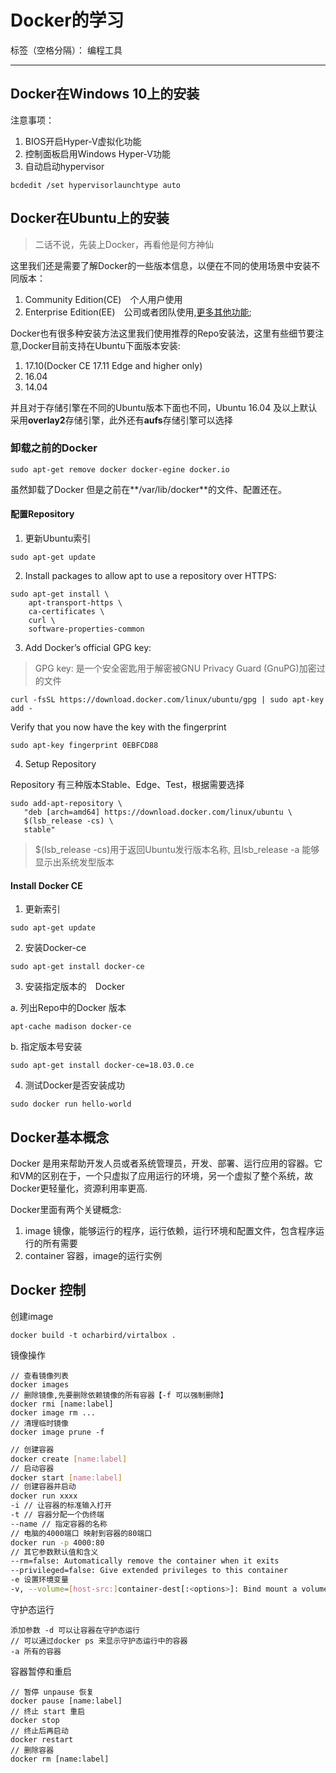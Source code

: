 # Docker的学习

标签（空格分隔）： 编程工具

---
## Docker在Windows 10上的安装

注意事项：
1. BIOS开启Hyper-V虚拟化功能
2. 控制面板启用Windows Hyper-V功能
3. 自动启动hypervisor
```
bcdedit /set hypervisorlaunchtype auto
```

## Docker在Ubuntu上的安装

>二话不说，先装上Docker，再看他是何方神仙

这里我们还是需要了解Docker的一些版本信息，以便在不同的使用场景中安装不同版本：
1. Community Edition(CE)　个人用户使用
2. Enterprise Edition(EE)　公司或者团队使用,[更多其他功能](https://docs.docker.com/install/overview/);

Docker也有很多种安装方法这里我们使用推荐的Repo安装法，这里有些细节要注意,Docker目前支持在Ubuntu下面版本安装:
1. 17.10(Docker CE 17.11 Edge and higher only)
2. 16.04
3. 14.04

并且对于存储引擎在不同的Ubuntu版本下面也不同，Ubuntu 16.04 及以上默认采用**overlay2**存储引擎，此外还有**aufs**存储引擎可以选择

### 卸载之前的Docker
```
sudo apt-get remove docker docker-egine docker.io
```
虽然卸载了Docker 但是之前在**/var/lib/docker**的文件、配置还在。

#### 配置Repository

1. 更新Ubuntu索引
```
sudo apt-get update
```
2. Install packages to allow apt to use a repository over HTTPS:
```
sudo apt-get install \
    apt-transport-https \
    ca-certificates \
    curl \
    software-properties-common
```
3. Add Docker’s official GPG key:

>GPG key: 是一个安全密匙用于解密被GNU Privacy Guard (GnuPG)加密过的文件

```
curl -fsSL https://download.docker.com/linux/ubuntu/gpg | sudo apt-key add -
```
Verify that you now have the key with the fingerprint
```
sudo apt-key fingerprint 0EBFCD88
```
4. Setup Repository

Repository 有三种版本Stable、Edge、Test，根据需要选择
```
sudo add-apt-repository \
   "deb [arch=amd64] https://download.docker.com/linux/ubuntu \
   $(lsb_release -cs) \
   stable"
```

>  $(lsb_release -cs)用于返回Ubuntu发行版本名称, 且lsb_release -a 能够显示出系统发型版本

#### Install Docker CE

1. 更新索引
```
sudo apt-get update
```

2. 安装Docker-ce
```
sudo apt-get install docker-ce
```
3. 安装指定版本的　Docker

a. 列出Repo中的Docker 版本
```
apt-cache madison docker-ce
```
b. 指定版本号安装
```
sudo apt-get install docker-ce=18.03.0.ce
```

4. 测试Docker是否安装成功

```
sudo docker run hello-world
```

## Docker基本概念

Docker 是用来帮助开发人员或者系统管理员，开发、部署、运行应用的容器。它和VM的区别在于，一个只虚拟了应用运行的环境，另一个虚拟了整个系统，故Docker更轻量化，资源利用率更高.

Docker里面有两个关键概念:
1. image 镜像，能够运行的程序，运行依赖，运行环境和配置文件，包含程序运行的所有需要
2. container 容器，image的运行实例


## Docker 控制
创建image
```
docker build -t ocharbird/virtalbox .
```

镜像操作
```
// 查看镜像列表
docker images
// 删除镜像,先要删除依赖镜像的所有容器【-f 可以强制删除】
docker rmi [name:label]
docker image rm ...
// 清理临时镜像
docker image prune -f   

```

```bash
// 创建容器
docker create [name:label]
// 启动容器
docker start [name:label]
// 创建容器并启动
docker run xxxx
-i // 让容器的标准输入打开
-t // 容器分配一个伪终端
--name // 指定容器的名称
// 电脑的4000端口 映射到容器的80端口
docker run -p 4000:80
// 其它参数默认值和含义
--rm=false: Automatically remove the container when it exits
--privileged=false: Give extended privileges to this container
-e 设置环境变量
-v, --volume=[host-src:]container-dest[:<options>]: Bind mount a volume.
```
守护态运行
```
添加参数 -d 可以让容器在守护态运行
// 可以通过docker ps 来显示守护态运行中的容器
-a 所有的容器
```
容器暂停和重启
```
// 暂停 unpause 恢复
docker pause [name:label]
// 终止 start 重启
docker stop
// 终止后再启动
docker restart
// 删除容器
docker rm [name:label]
```